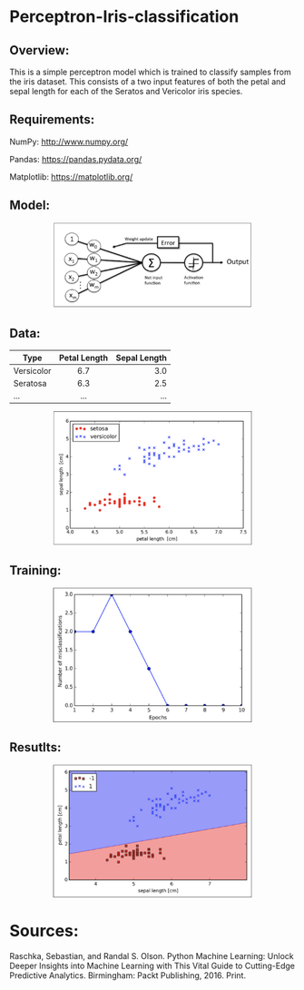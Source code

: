 # Perceptron-Iris-classification

## Overview:
This is a simple perceptron model which is trained to classify samples from the iris dataset. This consists of a two input features of both the petal and sepal length for each of the Seratos and Vericolor iris species. <br/>

## Requirements:

NumPy: http://www.numpy.org/ <br/>

Pandas: https://pandas.pydata.org/ <br/>

Matplotlib: https://matplotlib.org/ <br/>

## Model:

<p align="center">
  <img src="https://github.com/Gregory-Eales/Perceptron-Iris-classification/blob/master/Images/Perceptron%20Diagram.png" width="350"/>
</p>

## Data:

| Type        | Petal Length    | Sepal Length  |
| ------------- |:-------------:| -----:|
| Versicolor      | 6.7 | 3.0 |
| Seratosa     | 6.3 |   2.5 |
|  ... |  ...  |  ... |

<p align="center">
  <img src="https://github.com/Gregory-Eales/Perceptron-Iris-classification/blob/master/Images/Iris%20Data.png" width="350"/>
</p>

## Training:

<p align="center">
  <img src="https://github.com/Gregory-Eales/Perceptron-Iris-classification/blob/master/Images/Misclassification%20Errors.png" width="350"/>
</p>

## Resutlts:

<p align="center">
  <img src="https://github.com/Gregory-Eales/Perceptron-Iris-classification/blob/master/Images/Classified%20Iris%20Data.png" width="350"/>
</p>

# Sources:

Raschka, Sebastian, and Randal S. Olson. Python Machine Learning: Unlock Deeper Insights into Machine Learning with This Vital Guide to Cutting-Edge Predictive Analytics. Birmingham: Packt Publishing, 2016. Print.


